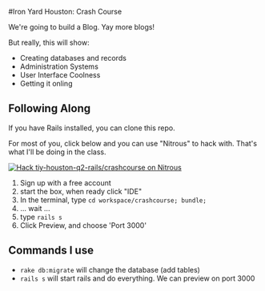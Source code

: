 #Iron Yard Houston: Crash Course

We're going to build a Blog. Yay more blogs!

But really, this will show:

* Creating databases and records
* Administration Systems
* User Interface Coolness
* Getting it onling

## Following Along

If you have Rails installed, you can clone this repo. 

For most of you, click below and you can use "Nitrous" to hack with. That's what
I'll be doing in the class.


[![Hack tiy-houston-q2-rails/crashcourse on Nitrous](https://d3o0mnbgv6k92a.cloudfront.net/assets/hack-l-v1-d464cf470a5da050619f6f247a1017ec.png)](https://www.nitrous.io/hack_button?source=embed&runtime=rails&repo=tiy-houston-q2-rails%2Fcrashcourse)

1. Sign up with a free account
2. start the box, when ready click "IDE"
3. In the terminal, type `cd workspace/crashcourse; bundle;`
4. ... wait ...
5. type `rails s`
6. Click Preview, and choose 'Port 3000'

## Commands I use

* `rake db:migrate` will change the database (add tables)
* `rails s` will start rails and do everything. We can preview on port 3000
